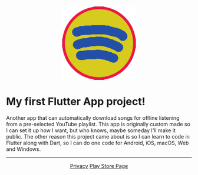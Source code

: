 <p align="center">
  <img src="https://github.com/HelloItsMeAdm/BetterMusic/blob/main/bettermusic/assets/images/logo_round.png" width="200" alt="Logo"/>
</p>

# My first Flutter App project!
Another app that can automatically download songs for offline listening from a pre-selected YouTube playlist. This app is originally custom made so I can set it up how I want, but who knows, maybe someday I'll make it public. The other reason this project came about is so I can learn to code in Flutter along with Dart, so I can do one code for Android, iOS, macOS, Web and Windows.

***

<div class='parent' align="center">
  <div class='child' style="display: inline-block">
    <a href="https://www.vojtech-adam.cz/privacy" target="_blank">Privacy</a>
  </div>
  <div class='child' style="display: inline-block">
    <a href="https://www.vojtech-adam.cz/playstore" target="_blank">Play Store Page</a>
  </div>
</div>
